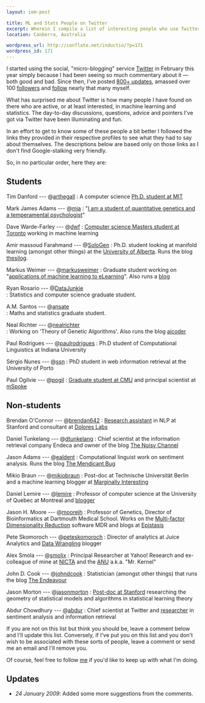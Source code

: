 ```yaml
---
layout: iem-post

title: ML and Stats People on Twitter
excerpt: Wherein I compile a list of interesting people who use Twitter to discuss machine learning and statistics. 
location: Canberra, Australia

wordpress_url: http://conflate.net/inductio/?p=171
wordpress_id: 171
---
```

I started using the social, "micro-blogging" service [Twitter][] in February this year simply because I had been seeing so much commentary about it — both good and bad. Since then, I've posted [800+ updates][me], amassed over 100 [followers][] and [follow][] nearly that many myself.

[twitter]: http://twitter.com/
[me]: http://twitter.com/mdreid/
[follow]: http://twitter.com/mdreid/friends
[followers]: http://twitter.com/mdreid/followers

What has surprised me about Twitter is how many people I have found on there who are active, or at least interested, in machine learning and statistics. The day-to-day discussions, questions, advice and pointers I've got via Twitter have been illuminating and fun.

In an effort to get to know some of these people a bit better I followed the links they provided in their respective profiles to see what they had to say about themselves. The descriptions below are based only on those links as I don't find Google-stalking very friendly.

So, in no particular order, here they are:

Students
----------
Tim Danford --- @[arthegall](http://twitter.com/arthegall)
:	A computer science 
	[Ph.D. student at MIT](http://people.csail.mit.edu/tdanford/)

Mark James Adams --- @[mja](http://twitter.com/mja)
:	"[I am a student of quantitative genetics and a temperamental 
	psychologist](http://affinity.raysend.com/record/about/author)"

Dave Warde-Farley --- @[dwf](http://twitter.com/dwf)
:	[Computer science Masters student at 
	Toronto](http://www.cs.toronto.edu/~dwf/) working in machine learning

Amir massoud Farahmand --- @[SoloGen](http://twitter.com/SoloGen)
:	Ph.D. student looking at manifold learning (amongst other things) at the 
	[University of Alberta](http://www.cs.ualberta.ca/~amir/). Runs the blog 
	[thesilog](http://thesilog.sologen.net/).

Markus Weimer --- @[markusweimer](http://twitter.com/markusweimer)
:	Graduate student working on "[applications of machine learning to 
	eLearning](http://weimo.de/about)". Also runs a [blog](http://weimo.de/)

Ryan Rosario --- @[DataJunkie](http://twitter.com/DataJunkie)     
:	Statistics and computer science graduate student.

A.M. Santos --- @[ansate](http://twitter.com/ansate)     
:	Maths and statistics graduate student.

Neal Richter --- @[nealrichter](http://twitter.com/nealrichter)     
:	Working on 'Theory of Genetic Algorithms'. Also runs the blog 
	[aicoder](http://aicoder.blogspot.com/)

Paul Rodrigues --- @[paulrodrigues](http://twitter.com/paulrodrigues)
:	Ph.D student of Computational Linguistics at Indiana University

Sérgio Nunes --- @[ssn](http://twitter.com/ssn)
:	PhD student in web information retrieval at the University of Porto

Paul Ogilvie --- @[pogil](http://twitter.com/pogil)
:	[Graduate student at CMU](http://www.cs.cmu.edu/~pto/) and principal
	scientist at [mSpoke](http://www.mspoke.com/)

Non-students
---------------

Brendan O'Connor --- @[brendan642](http://twitter.com/brendan642)
:	[Research assistant](http://anyall.org/) in NLP at Stanford and 
	consultant at [Dolores Labs](http://blog.doloreslabs.com/)

Daniel Tunkelang --- @[dtunkelang](http://twitter.com/dtunkelang)
:	Chief scientist at the information retrieval company Endeca and owner of the 
	blog [The Noisy Channel](http://thenoisychannel.com/)

Jason Adams --- @[ealdent](http://twitter.com/ealdent)
:	Computational linguist work on sentiment analysis. Runs the blog 
	[The Mendicant Bug](http://mendicantbug.com/)

Mikio Braun --- @[mikiobraun](http://twitter.com/mikiobraun)
:	Post-doc at Technische Universität Berlin and a machine learning 
	blogger at [Marginally Interesting](http://mikiobraun.blogspot.com/)

Daniel Lemire --- @[lemire](http://twitter.com/lemire)
:	Professor of computer science at the University of Quebec at Montreal 
	and [blogger](http://www.daniel-lemire.com/blog/)

Jason H. Moore --- @[moorejh](http://twitter.com/moorejh)
:	Professor of Genetics, Director of Bioinformatics at Dartmouth Medical 
	School. Works on the [Multi-factor Dimensionality 
	Reduction](http://sourceforge.net/projects/mdr/) software MDR and blogs 
	at [Epistasis](http://compgen.blogspot.com/)

Pete Skomoroch --- @[peteskomoroch](http://twitter.com/peteskomoroch)
:	Director of analytics at Juice Analytics and 
	[Data Wrangling](http://www.datawrangling.com/) blogger

Alex Smola --- @[smolix](http://twitter.com/smolix)
:	Principal Researcher at Yahoo! Research and ex-colleague of mine at 
	[NICTA](http://nicta.com.au) and the [ANU](http://anu.edu.au) a.k.a. 
	"Mr. Kernel"

John D. Cook --- @[johndcook](http://twitter.com/johndcook)
:	Statistician (amongst other things) that runs the blog 
	[The Endeavour](http://www.johndcook.com/blog)

Jason Morton --- @[jasonmorton](http://twitter.com/jasonmorton)
:	[Post-doc at Stanford](http://math.stanford.edu/~jason/) researching
	the geometry of statistical models and algorithms in statistical learning
	theory

Abdur Chowdhury --- @[abdur](http://twitter.com/abdur)
:	Chief scientist at Twitter and [researcher](http://ir.iit.edu/~abdur/) 
	in sentiment analysis and information retrieval

If you are not on this list but think you should be, leave a comment below and I'll update this list. Conversely, if I've put you on this list and you don't wish to be associated with these sorts of people, leave a comment or send me an email and I'll remove you.

Of course, feel free to follow [me][] if you'd like to keep up with what I'm doing.

Updates
-------
* _24 January 2009_: Added some more suggestions from the comments.